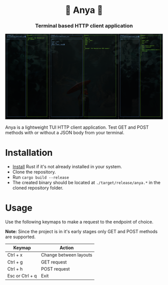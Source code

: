 <div align="center">
    <h1>🍱 Anya 🍱</h1>
    <h3> Terminal based HTTP client application </h3>
</div>

![](https://raw.githubusercontent.com/Ngz91/anya/master/screenshots/anya_example2.png)

Anya is a lightweight TUI HTTP client application. Test GET and POST methods with or without a JSON body from your terminal.

# Installation

- [Install](https://www.rust-lang.org/tools/install) Rust if it's not already installed in your system.
- Clone the repository.
- Run `cargo build --release`
- The created binary should be located at `./target/release/anya.*` in the cloned repository folder.

# Usage

Use the following keymaps to make a request to the endpoint of choice.

<b>Note:</b> Since the project is in it's early stages only GET and POST methods are supported.

| Keymap | Action |
------|------
| Ctrl + x | Change between layouts
| Ctrl + g | GET request
| Ctrl + h | POST request
| Esc or Ctrl + q | Exit
